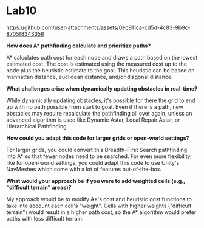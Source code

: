 # Lab10

https://github.com/user-attachments/assets/0ec911ca-cd5d-4c83-9b9c-8705f8343358

**How does A\* pathfinding calculate and prioritize paths?**

A* calculates path cost for each node and draws a path based on the lowest estimated cost. The cost is estimated using the measured cost up to the node plus the heuristic estimate to the goal. This heuristic can be based on manhattan distance, euclidean distance, and/or diagonal distance.

**What challenges arise when dynamically updating obstacles in real-time?**

While dynamically updating obstacles, it's possible for there the grid to end up with no path possible from start to goal. Even if there is a path, new obstacles may require recalculate the pathfinding all over again, unless an advanced algorithm is used like Dynamic Astar, Local Repair Astar, or Hierarchical Pathfinding.

**How could you adapt this code for larger grids or open-world settings?**

For larger grids, you could convert this Breadth-First Search pathfinding into A* so that fewer nodes need to be searched. For even more flexibility, like for open-world settings, you could adapt this code to use Unity's NavMeshes which come with a lot of features out-of-the-box.

**What would your approach be if you were to add weighted cells (e.g., "difficult terrain" areas)?**

My approach would be to modify A*'s cost and heuristic cost functions to take into account each cell's "weight". Cells with higher weights ("difficult terrain") would result in a higher path cost, so the A* algorithm would prefer paths with less difficult terrain.
